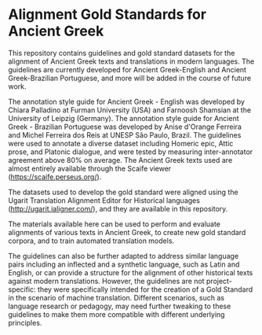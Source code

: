 # Alignment Gold Standards for Ancient Greek

This repository contains guidelines and gold standard datasets for the alignment of Ancient Greek texts and translations in modern languages. The guidelines are currently developed for Ancient Greek-English and Ancient Greek-Brazilian Portuguese, and more will be added in the course of future work. 

The annotation style guide for Ancient Greek - English was developed by Chiara Palladino at Furman University (USA) and Farnoosh Shamsian at the University of Leipzig (Germany). The annotation style guide for Ancient Greek - Brazilian Portuguese was developed by Anise d'Orange Ferreira and Michel Ferreira dos Reis at UNESP Sâo Paulo, Brazil. The guidelines were used to annotate a diverse dataset including Homeric epic, Attic prose, and Platonic dialogue, and were tested by measuring inter-annotator agreement above 80% on average. The Ancient Greek texts used are almost entirely available through the Scaife viewer (https://scaife.perseus.org/).

The datasets used to develop the gold standard were aligned using the Ugarit Translation Alignment Editor for Historical languages (http://ugarit.ialigner.com/), and they are available in this repository. 

The materials available here can be used to perform and evaluate alignments of various texts in Ancient Greek, to create new gold standard corpora, and to train automated translation models. 

The guidelines can also be further adapted to address similar language pairs including an inflected and a synthetic language, such as Latin and English, or can provide a structure for the alignment of other historical texts against modern translations. However, the guidelines are not project-specific: they were specifically intended for the creation of a Gold Standard in the scenario of machine translation. Different scenarios, such as language research or pedagogy, may need further tweaking to these guidelines to make them more compatible with different underlying principles.
